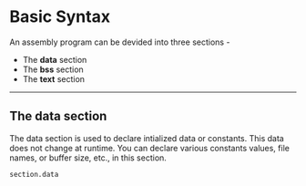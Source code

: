 # Basic Syntax

An assembly program can be devided into three sections - 

* The **data** section
* The **bss** section
* The **text** section

<hr>

## The data section

The data section is used to declare intialized data or constants. This data does not change at runtime. You can declare various constants values, file names, or buffer size, etc., in this section.

```
section.data
```